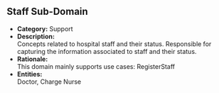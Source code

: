 ## Staff Sub-Domain

- **Category:** Support
- **Description:**  
  Concepts related to hospital staff and their status. Responsible for capturing the information associated to staff and their status.
- **Rationale:**  
  This domain mainly supports use cases: RegisterStaff
- **Entities:**  
  Doctor, Charge Nurse